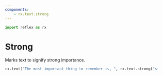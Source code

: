 ```yaml
---
components:
    - rx.text.strong
---
```


```python exec
import reflex as rx
```

# Strong

Marks text to signify strong importance.

```python demo
rx.text("The most important thing to remember is, ", rx.text.strong("stay positive"), ".")
```
